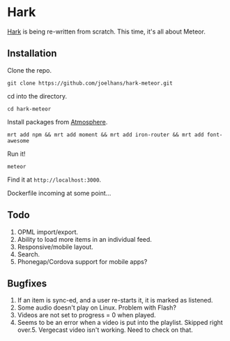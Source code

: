 # Hark

[Hark](https://github.com/joelhans/Hark) is being re-written from scratch. This time, it's all about Meteor.

## Installation

Clone the repo.

`git clone https://github.com/joelhans/hark-meteor.git`

cd into the directory.

`cd hark-meteor`

Install packages from [Atmosphere](https://atmosphere.meteor.com/).

`mrt add npm && mrt add moment && mrt add iron-router && mrt add font-awesome`

Run it!

`meteor`

Find it at `http://localhost:3000`.

Dockerfile incoming at some point...

## Todo

1. OPML import/export.
2. Ability to load more items in an individual feed.
3. Responsive/mobile layout.
4. Search.
5. Phonegap/Cordova support for mobile apps?

## Bugfixes

1. If an item is sync-ed, and a user re-starts it, it is marked as listened.
2. Some audio doesn't play on Linux. Problem with Flash?
3. Videos are not set to progress = 0 when played.
4. Seems to be an error when a video is put into the playlist. Skipped right over.5. Vergecast video isn't working. Need to check on that.
